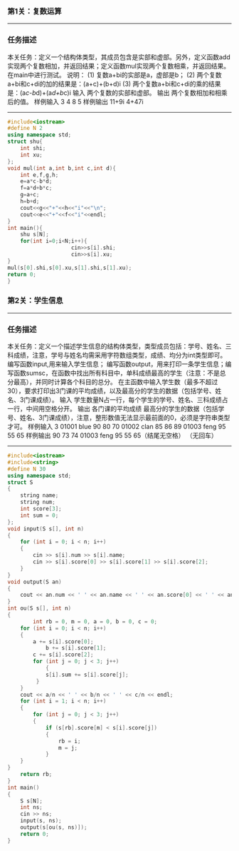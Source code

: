 ### 第1关：复数运算

------

### 任务描述

本关任务：定义一个结构体类型，其成员包含是实部和虚部。另外，定义函数add实现两个复数相加，并返回结果；定义函数mul实现两个复数相乘，并返回结果。在main中进行测试。 说明： (1) 复数a+bi的实部是a，虚部是b； (2) 两个复数a+bi和c+di的加的结果是：(a+c)+(b+d)i (3) 两个复数a+bi和c+di的乘的结果是：(a*c-b*d)+(a*d+b*c)i 输入 两个复数的实部和虚部。 输出 两个复数相加和相乘后的值。 样例输入 3 4 8 5 样例输出 11+9i 4+47i

------

```c++
#include<iostream>
#define N 2
using namespace std;
struct shu{
    int shi;
    int xu;
};
void mul(int a,int b,int c,int d){
    int e,f,g,h;
    e=a*c-b*d;
    f=a*d+b*c;
    g=a+c;
    h=b+d;
    cout<<g<<"+"<<h<<"i"<<"\n";
    cout<<e<<"+"<<f<<"i"<<endl;
}
int main(){
    shu s[N];
    for(int i=0;i<N;i++){
                    cin>>s[i].shi;
                    cin>>s[i].xu;
}
mul(s[0].shi,s[0].xu,s[1].shi,s[1].xu);
return 0;
}
```

### 第2关：学生信息

------

### 任务描述

本关任务：定义一个描述学生信息的结构体类型，类型成员包括：学号、姓名、三科成绩，注意，学号与姓名均需采用字符数组类型，成绩、均分为int类型即可。 编写函数input,用来输入学生信息； 编写函数output，用来打印一条学生信息；编写函数sumsc，在函数中找出所有科目中，单科成绩最高的学生（注意：不是总分最高），并同时计算各个科目的总分。 在主函数中输入学生数（最多不超过30），要求打印出3门课的平均成绩，以及最高分的学生的数据（包括学号、姓名、3门课成绩）。 输入 学生数量N占一行，每个学生的学号、姓名、三科成绩占一行，中间用空格分开。 输出 各门课的平均成绩 最高分的学生的数据（包括学号、姓名、3门课成绩），注意，整形数值无法显示最前面的0，必须是字符串类型才可。 样例输入 3 01001 blue 90 80 70 01002 clan 85 86 89 01003 feng 95 55 65 样例输出 90 73 74 01003 feng 95 55 65（结尾无空格） （无回车）

------

```c++
#include<iostream>
#include<string>
#define N 30
using namespace std;
struct S
{
    string name;
    string num;
    int score[3];
    int sum = 0;
};
void input(S s[], int n)
{
    for (int i = 0; i < n; i++)
    {
        cin >> s[i].num >> s[i].name;
        cin >> s[i].score[0] >> s[i].score[1] >> s[i].score[2];
    }
}
void output(S an)
{
    cout << an.num << ' ' << an.name << ' ' << an.score[0] << ' ' << an.score[1] << ' ' << an.score[2];
}
int ou(S s[], int n)
{
        int rb = 0, m = 0, a = 0, b = 0, c = 0;
    for (int i = 0; i < n; i++)
    {
        a += s[i].score[0];
            b += s[i].score[1];
        c += s[i].score[2];
        for (int j = 0; j < 3; j++)
            {
            s[i].sum += s[i].score[j];
         }
    }
    cout << a/n << ' ' << b/n << ' ' << c/n << endl;
    for (int i = 1; i < n; i++)
    {
        for (int j = 0; j < 3; j++)
        {
            if (s[rb].score[m] < s[i].score[j])
            {
                rb = i;
                m = j;
            }
    }
}
    return rb;
}
int main()
{
    S s[N];
    int ns;
    cin >> ns;
    input(s, ns);
    output(s[ou(s, ns)]);
    return 0;
}
```

